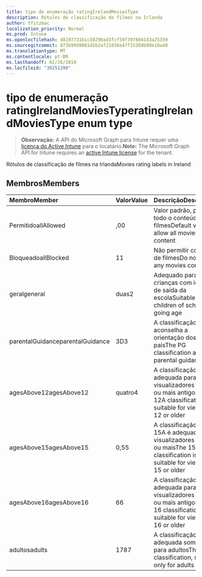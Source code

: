 ```yaml
---
title: tipo de enumeração ratingIrelandMoviesType
description: Rótulos de classificação de filmes na Irlanda
author: tfitzmac
localization_priority: Normal
ms.prod: Intune
ms.openlocfilehash: d8197731b1c50290ad3fcf59f397804143a25359
ms.sourcegitcommit: 873b99d9001d1b2af21836e47f15360b08e10a40
ms.translationtype: MT
ms.contentlocale: pt-BR
ms.lasthandoff: 02/26/2019
ms.locfileid: "30251290"
---
```

# <a name="ratingirelandmoviestype-enum-type"></a><span data-ttu-id="191a3-103">tipo de enumeração ratingIrelandMoviesType</span><span class="sxs-lookup"><span data-stu-id="191a3-103">ratingIrelandMoviesType enum type</span></span>

> <span data-ttu-id="191a3-104">**Observação:** A API do Microsoft Graph para Intune requer uma [licença do Active Intune](https://go.microsoft.com/fwlink/?linkid=839381) para o locatário.</span><span class="sxs-lookup"><span data-stu-id="191a3-104">**Note:** The Microsoft Graph API for Intune requires an [active Intune license](https://go.microsoft.com/fwlink/?linkid=839381) for the tenant.</span></span>

<span data-ttu-id="191a3-105">Rótulos de classificação de filmes na Irlanda</span><span class="sxs-lookup"><span data-stu-id="191a3-105">Movies rating labels in Ireland</span></span>

## <a name="members"></a><span data-ttu-id="191a3-106">Membros</span><span class="sxs-lookup"><span data-stu-id="191a3-106">Members</span></span>
|<span data-ttu-id="191a3-107">Membro</span><span class="sxs-lookup"><span data-stu-id="191a3-107">Member</span></span>|<span data-ttu-id="191a3-108">Valor</span><span class="sxs-lookup"><span data-stu-id="191a3-108">Value</span></span>|<span data-ttu-id="191a3-109">Descrição</span><span class="sxs-lookup"><span data-stu-id="191a3-109">Description</span></span>|
|:---|:---|:---|
|<span data-ttu-id="191a3-110">Permitido</span><span class="sxs-lookup"><span data-stu-id="191a3-110">allAllowed</span></span>|<span data-ttu-id="191a3-111">,0</span><span class="sxs-lookup"><span data-stu-id="191a3-111">0</span></span>|<span data-ttu-id="191a3-112">Valor padrão, permitir todo o conteúdo de filmes</span><span class="sxs-lookup"><span data-stu-id="191a3-112">Default value, allow all movies content</span></span>|
|<span data-ttu-id="191a3-113">Bloqueado</span><span class="sxs-lookup"><span data-stu-id="191a3-113">allBlocked</span></span>|<span data-ttu-id="191a3-114">1</span><span class="sxs-lookup"><span data-stu-id="191a3-114">1</span></span>|<span data-ttu-id="191a3-115">Não permitir conteúdo de filmes</span><span class="sxs-lookup"><span data-stu-id="191a3-115">Do not allow any movies content</span></span>|
|<span data-ttu-id="191a3-116">geral</span><span class="sxs-lookup"><span data-stu-id="191a3-116">general</span></span>|<span data-ttu-id="191a3-117">duas</span><span class="sxs-lookup"><span data-stu-id="191a3-117">2</span></span>|<span data-ttu-id="191a3-118">Adequado para crianças com idade de saída da escola</span><span class="sxs-lookup"><span data-stu-id="191a3-118">Suitable for children of school going age</span></span>|
|<span data-ttu-id="191a3-119">parentalGuidance</span><span class="sxs-lookup"><span data-stu-id="191a3-119">parentalGuidance</span></span>|<span data-ttu-id="191a3-120">3D</span><span class="sxs-lookup"><span data-stu-id="191a3-120">3</span></span>|<span data-ttu-id="191a3-121">A classificação PG aconselha a orientação dos pais</span><span class="sxs-lookup"><span data-stu-id="191a3-121">The PG classification advises parental guidance</span></span>|
|<span data-ttu-id="191a3-122">agesAbove12</span><span class="sxs-lookup"><span data-stu-id="191a3-122">agesAbove12</span></span>|<span data-ttu-id="191a3-123">quatro</span><span class="sxs-lookup"><span data-stu-id="191a3-123">4</span></span>|<span data-ttu-id="191a3-124">A classificação 12A é adequada para visualizadores de 12 ou mais antigos</span><span class="sxs-lookup"><span data-stu-id="191a3-124">The 12A classification is suitable for viewers of 12 or older</span></span>|
|<span data-ttu-id="191a3-125">agesAbove15</span><span class="sxs-lookup"><span data-stu-id="191a3-125">agesAbove15</span></span>|<span data-ttu-id="191a3-126">0,5</span><span class="sxs-lookup"><span data-stu-id="191a3-126">5</span></span>|<span data-ttu-id="191a3-127">A classificação do 15A é adequada para visualizadores de 15 ou mais</span><span class="sxs-lookup"><span data-stu-id="191a3-127">The 15A classification is suitable for viewers of 15 or older</span></span>|
|<span data-ttu-id="191a3-128">agesAbove16</span><span class="sxs-lookup"><span data-stu-id="191a3-128">agesAbove16</span></span>|<span data-ttu-id="191a3-129">6</span><span class="sxs-lookup"><span data-stu-id="191a3-129">6</span></span>|<span data-ttu-id="191a3-130">A classificação 16 é adequada para visualizadores de 16 ou mais antigos</span><span class="sxs-lookup"><span data-stu-id="191a3-130">The 16 classification is suitable for viewers of 16 or older</span></span>|
|<span data-ttu-id="191a3-131">adultos</span><span class="sxs-lookup"><span data-stu-id="191a3-131">adults</span></span>|<span data-ttu-id="191a3-132">178</span><span class="sxs-lookup"><span data-stu-id="191a3-132">7</span></span>|<span data-ttu-id="191a3-133">A classificação 18, adequada somente para adultos</span><span class="sxs-lookup"><span data-stu-id="191a3-133">The 18 classification, suitable only for adults</span></span>|



